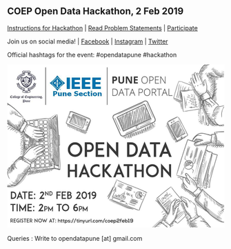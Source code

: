## COEP Open Data Hackathon, 2 Feb 2019

[Instructions for Hackathon](Instructions.md) | [Read Problem Statements](https://github.com/opendatapune/Problem-Statements/wiki) | [Participate](https://github.com/opendatapune/Problem-Statements/issues) 

Join us on social media! | [Facebook](https://www.facebook.com/events/526818307723959/) | [Instagram](https://www.instagram.com/opendatapune/) | [Twitter](https://www.twitter.com/opendatapune)

Official hashtags for the event: #opendatapune #hackathon

![poster](coep2feb_v2.jpg)

Queries : Write to opendatapune [at] gmail.com
